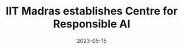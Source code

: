 ---
title: "IIT Madras establishes Centre for Responsible AI"
date: 2023-05-15
link: "https://www.dtnext.in/city/2023/05/15/iit-madras-establishes-centre-for-responsible-ai"
image: "/images/logo-green-plain-final.png"
publisher: "Daily Thanthi"
draft: false
---